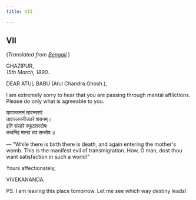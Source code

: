 ```yaml
---
title: VII

---
```





  



## VII

(*Translated from [Bengali](b6041e7007.pdf)* )

GHAZIPUR,  
*15th March, 1890*.

DEAR ATUL BABU (Atul Chandra Ghosh.),

I am extremely sorry to hear that you are passing through mental
afflictions. Please do only what is agreeable to you.

यावज्जननं तावन्मरणं  
तावज्जननीजठरे शयनम्।  
इति संसारे स्फुटतरदोषः  
कथमिह मानव तव सन्तोषः॥

— "While there is birth there is death, and again entering the mother's
womb. This is the manifest evil of transmigration. How, O man, dost thou
want satisfaction in such a world!"

Yours affectionately,

VIVEKANANDA.

  
PS. I am leaving this place tomorrow. Let me see which way destiny
leads!


